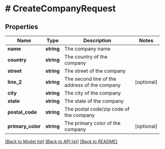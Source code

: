 # # CreateCompanyRequest

## Properties

Name | Type | Description | Notes
------------ | ------------- | ------------- | -------------
**name** | **string** | The company name |
**country** | **string** | The country of the company |
**street** | **string** | The street of the company |
**line_2** | **string** | The second line of the address of the company | [optional]
**city** | **string** | The city of the company |
**state** | **string** | The state of the company |
**postal_code** | **string** | The postal code/zip code of the company |
**primary_color** | **string** | The primary color of the company | [optional]

[[Back to Model list]](../../README.md#models) [[Back to API list]](../../README.md#endpoints) [[Back to README]](../../README.md)
